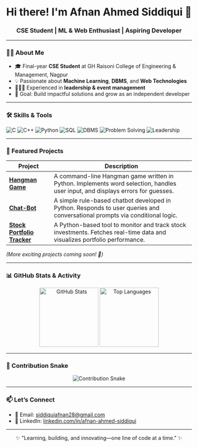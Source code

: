 <h1 align="center">Hi there! I'm Afnan Ahmed Siddiqui 👋</h1>
<h3 align="center">CSE Student | ML & Web Enthusiast | Aspiring Developer</h3>

---

### 👨‍💻 About Me
- 🎓 Final-year **CSE Student** at GH Raisoni College of Engineering & Management, Nagpur  
- 💡 Passionate about **Machine Learning**, **DBMS**, and **Web Technologies**  
- 🧑‍🤝‍🧑 Experienced in **leadership & event management**   
- 🚀 Goal: Build impactful solutions and grow as an independent developer  

---

### 🛠️ Skills & Tools
![C](https://img.shields.io/badge/C-00599C?style=for-the-badge&logo=c&logoColor=white)
![C++](https://img.shields.io/badge/C++-00599C?style=for-the-badge&logo=cplusplus&logoColor=white)
![Python](https://img.shields.io/badge/Python-3776AB?style=for-the-badge&logo=python&logoColor=white)
![SQL](https://img.shields.io/badge/SQL-4479A1?style=for-the-badge&logo=mysql&logoColor=white)
![DBMS](https://img.shields.io/badge/DBMS-003B57?style=for-the-badge&logo=postgresql&logoColor=white)
![Problem Solving](https://img.shields.io/badge/Problem%20Solving-brightgreen?style=for-the-badge)
![Leadership](https://img.shields.io/badge/Leadership-orange?style=for-the-badge)

---

### 📂 Featured Projects

| Project | Description |
|--------|-------------|
| **[Hangman Game](https://github.com/AfnanAhmed07/Hangman-Game)** | A command-line Hangman game written in Python. Implements word selection, handles user input, and displays errors for guesses. |
| **[Chat-Bot](https://github.com/AfnanAhmed07/Chat-Bot)** | A simple rule-based chatbot developed in Python. Responds to user queries and conversational prompts via conditional logic. |
| **[Stock Portfolio Tracker](https://github.com/AfnanAhmed07/Stock-Portfolio-Tracker)** | A Python-based tool to monitor and track stock investments. Fetches real-time data and visualizes portfolio performance. |

*(More exciting projects coming soon! 🚀)*

---

### 📊 GitHub Stats & Activity

<p align="center">
  <img src="https://github-readme-stats.vercel.app/api?username=AfnanAhmed07&show_icons=true&theme=radical" alt="GitHub Stats" height="160"/>
  <img src="https://github-readme-stats.vercel.app/api/top-langs/?username=AfnanAhmed07&layout=compact&theme=radical" alt="Top Languages" height="160"/>
</p>

---

### 🐍 Contribution Snake
<p align="center">
  <img src="https://github.com/AfnanAhmed07/AfnanAhmed07/blob/output/github-contribution-grid-snake.svg" alt="Contribution Snake" />
</p>

---

### 📫 Let’s Connect
- 📧 Email: [siddiquiafnan28@gmail.com](mailto:siddiquiafnan28@gmail.com)  
- 💼 LinkedIn: [linkedin.com/in/afnan-ahmed-siddiqui](https://www.linkedin.com/in/afnan-ahmed-siddiqui)  

---

<p align="center">✨ "Learning, building, and innovating—one line of code at a time." ✨</p>

